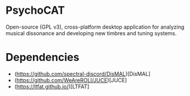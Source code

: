 # PsychoCAT
Open-source (GPL v3), cross-platform desktop application for analyzing musical dissonance and developing new timbres and tuning systems.

# Dependencies
* (https://github.com/spectral-discord/DisMAL)[DisMAL]
* (https://github.com/WeAreROLI/JUCE)[JUCE]
* (https://ltfat.github.io/)[LTFAT]
